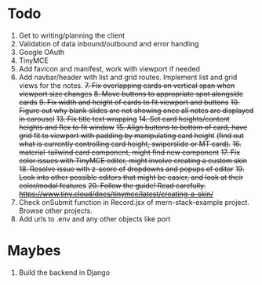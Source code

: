 # Todo


1. Get to writing/planning the client 
2. Validation of data inbound/outbound and error handling 
3. Google OAuth 
4. TinyMCE
5. Add favicon and manifest, work with viewport if needed
6. Add navbar/header with list and grid routes. Implement list and grid views for the notes. 
~~7. ~~Fix overlapping cards on vertical span when viewport size changes~~~~
~~8. Move buttons to appropriate spot alongside cards~~
~~9. Fix width and height of cards to fit viewport and buttons~~
~~10. Figure out why blank slides are not showing once all notes are displayed in carousel~~
~~13. Fix title text wrapping~~
~~14. Set card heights/content heights and flex to fit window~~
~~15. Align buttons to bottom of card, have grid fit to viewport with padding by manipulating card height~~ 
~~(find out what is currently controlling card height, swiperslide or MT card).~~
~~16. material-tailwind card component, might find new component~~
~~17. Fix color issues with TinyMCE editor, might involve creating a custom skin~~
~~18. Resolve issue with z-score of dropdowns and popups of editor~~
~~19. Look into other possible editors that might be easier, and look at their color/modal features~~
~~20. Follow the guide! Read carefully. https://www.tiny.cloud/docs/tinymce/latest/creating-a-skin/~~
18. Check onSubmit function in Record.jsx of mern-stack-example project. Browse other projects.
19. Add urls to .env and any other objects like port


# Maybes

1. Build the backend in Django